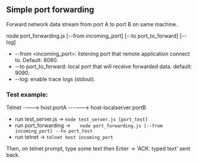 ## Simple port forwarding

Forward network data stream from port A to port B on same machine.

node port_forwarding.js [--from incoming_port] [--to port_to_forward] [--log]

* --from <incoming_port>: listening port that remote application connect to. Default: 8080.
* --to port_to_forward: local port that will receive forwarded data. default: 9090.
* --log: enable trace logs (stdout).

### Test example:

Telnet ----> host:portA ------> host-localserver:portB

- run test_server.js -> ```	node test_server.js [port_test] ```
- run port_forwarding -> ```	node port_forwarding.js [--from incoming_port] --to port_test ```
- run telnet -> ```	telnet host incoming_port ```

Then, on telnet prompt, type some text then Enter -> 'ACK: typed text' sent back.




